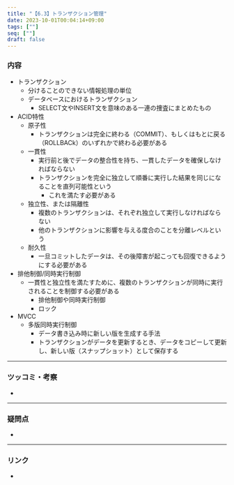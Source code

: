 ```yaml
---
title: "【6.3】トランザクション管理"
date: 2023-10-01T00:04:14+09:00
tags: [""]
seq: [""]
draft: false
---
```


### 内容
- トランザクション
  - 分けることのできない情報処理の単位
  - データベースにおけるトランザクション
    - SELECT文やINSERT文を意味のある一連の捜査にまとめたもの
- ACID特性
  - 原子性
    - トランザクションは完全に終わる（COMMIT）、もしくはもとに戻る（ROLLBACk）のいずれかで終わる必要がある
  - 一貫性
    - 実行前と後でデータの整合性を持ち、一貫したデータを確保しなければならない
    - トランザクションを完全に独立して順番に実行した結果を同じになることを直列可能性という
      - これを満たす必要がある
  - 独立性、または隔離性
    - 複数のトランザクションは、それぞれ独立して実行しなければならない
    - 他のトランザクションに影響を与える度合のことを分離レベルという
  - 耐久性
    - 一旦コミットしたデータは、その後障害が起こっても回復できるようにする必要がある
- 排他制御/同時実行制御
  - 一貫性と独立性を満たすために、複数のトランザクションが同時に実行されることを制御する必要がある
    - 排他制御や同時実行制御
    - ロック
- MVCC
  - 多版同時実行制御
    - データ書き込み時に新しい版を生成する手法
    - トランザクションがデータを更新するとき、データをコピーして更新し、新しい版（スナップショット）として保存する

---
### ツッコミ・考察
- 

---
### 疑問点
- 


---
### リンク
- 